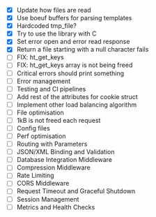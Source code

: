- [x] Update how files are read
- [x] Use boeuf buffers for parsing templates
- [x] Hardcoded tmp_file?
- [x] Try to use the library with C
- [x] Set error open and error read response
- [x] Return a file starting with a null character fails
- [ ] FIX: ht_get_keys
- [ ] FIX: ht_get_keys array is not being freed
- [ ] Critical errors should print something
- [ ] Error management
- [ ] Testing and CI pipelines
- [ ] Add rest of the attributes for cookie struct
- [ ] Implement other load balancing algorithm
- [ ] File optimisation
- [ ] 1kB is not freed each request
- [ ] Config files
- [ ] Perf optimisation
- [ ] Routing with Parameters
- [ ] JSON/XML Binding and Validation
- [ ] Database Integration Middleware
- [ ] Compression Middleware
- [ ] Rate Limiting
- [ ] CORS Middleware
- [ ] Request Timeout and Graceful Shutdown
- [ ] Session Management
- [ ] Metrics and Health Checks
